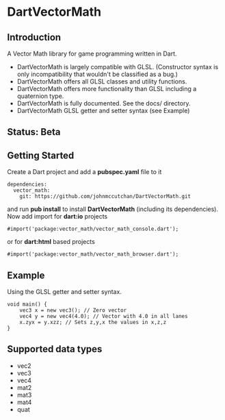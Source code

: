 DartVectorMath
==============

## Introduction ##

A Vector Math library for game programming written in Dart.

* DartVectorMath is largely compatible with GLSL.
(Constructor syntax is only incompatibility that wouldn't be classified as a bug.)
* DartVectorMath offers all GLSL classes and utility functions.
* DartVectorMath offers more functionality than GLSL including a quaternion type.
* DartVectorMath is fully documented. See the docs/ directory.
* DartVectorMath GLSL getter and setter syntax (see Example)

## Status: Beta ##

## Getting Started ##
Create a Dart project and add a **pubspec.yaml** file to it

```
dependencies:
  vector_math:
    git: https://github.com/johnmccutchan/DartVectorMath.git
```
and run **pub install** to install **DartVectorMath** (including its dependencies). Now add import for **dart:io** projects

```
#import('package:vector_math/vector_math_console.dart');
```
or for **dart:html** based projects

```
#import('package:vector_math/vector_math_browser.dart');
```

## Example ##

Using the GLSL getter and setter syntax.

```
void main() {
	vec3 x = new vec3(); // Zero vector
	vec4 y = new vec4(4.0); // Vector with 4.0 in all lanes
	x.zyx = y.xzz; // Sets z,y,x the values in x,z,z
}
``` 

## Supported data types ##

* vec2
* vec3
* vec4
* mat2
* mat3
* mat4
* quat
